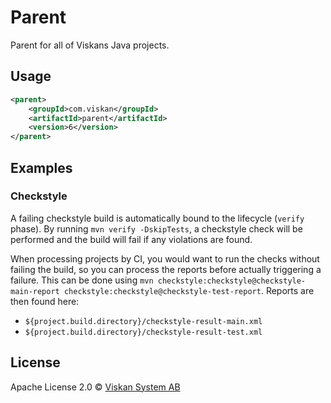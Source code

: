 # Parent

Parent for all of Viskans Java projects.


## Usage
```xml
<parent>
    <groupId>com.viskan</groupId>
    <artifactId>parent</artifactId>
    <version>6</version>
</parent>
```


## Examples

### Checkstyle

A failing checkstyle build is automatically bound to the lifecycle (`verify` phase). By running `mvn verify -DskipTests`, a checkstyle check will be performed and the build will fail if any violations are found.

When processing projects by CI, you would want to run the checks without failing the build, so you can process the reports before actually triggering a failure. This can be done using `mvn checkstyle:checkstyle@checkstyle-main-report checkstyle:checkstyle@checkstyle-test-report`. Reports are then found here:
 * `${project.build.directory}/checkstyle-result-main.xml`
 * `${project.build.directory}/checkstyle-result-test.xml`


## License
Apache License 2.0 © [Viskan System AB](http://viskan.com/)

